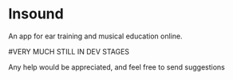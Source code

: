 # Insound
An app for ear training and musical education online. 

#VERY MUCH STILL IN DEV STAGES

Any help would be appreciated, and feel free to send suggestions
